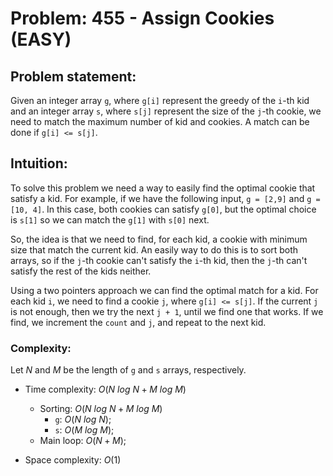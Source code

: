 # Problem: 455 - Assign Cookies (EASY)

## Problem statement:

Given an integer array `g`, where `g[i]` represent the greedy of the `i`-th kid and an integer array `s`, where `s[j]` represent the size of the `j`-th cookie, we need to match the maximum number of kid and cookies. A match can be done if `g[i] <= s[j]`.

## Intuition:

To solve this problem we need a way to easily find the optimal cookie that satisfy a kid. For example, if we have the following input, `g = [2,9]` and `g = [10, 4]`. In this case, both cookies can satisfy `g[0]`, but the optimal choice is `s[1]` so we can match the `g[1]` with `s[0]` next.

So, the idea is that we need to find, for each kid, a cookie with minimum size that match the current kid. An easily way to do this is to sort both arrays, so if the `j`-th cookie can't satisfy the `i`-th kid, then the `j`-th can't satisfy the rest of the kids neither.

Using a two pointers approach we can find the optimal match for a kid. For each kid `i`, we need to find a cookie `j`, where `g[i] <= s[j]`. If the current `j` is not enough, then we try the next `j + 1`, until we find one that works. If we find, we increment the `count` and `j`, and repeat to the next kid.

### Complexity:

Let $N$ and $M$ be the length of `g` and `s` arrays, respectively.

- Time complexity: $O(N \ log \ N + M \ log \ M)$
    - Sorting: $O(N \ log \ N + M \ log \ M)$
        - `g`: $O(N \ log \ N)$;
        - `s`: $O(M \ log \ M)$;
    - Main loop: $O(N + M)$;

- Space complexity: $O(1)$